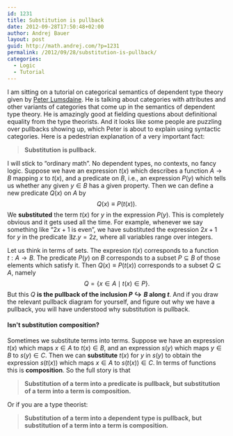 ```yaml
---
id: 1231
title: Substitution is pullback
date: 2012-09-28T17:50:48+02:00
author: Andrej Bauer
layout: post
guid: http://math.andrej.com/?p=1231
permalink: /2012/09/28/substitution-is-pullback/
categories:
  - Logic
  - Tutorial
---
```

I am sitting on a tutorial on categorical semantics of dependent type theory given by [Peter Lumsdaine](http://mathstat.dal.ca/~p.l.lumsdaine/). He is talking about categories with attributes and other variants of categories that come up in the semantics of dependent type theory. He is amazingly good at fielding questions about definitional equality from the type theorists. And it looks like some people are puzzling over pullbacks showing up, which Peter is about to explain using syntactic categories. Here is a pedestrian explanation of a very important fact:

> **Substitution is pullback.**

<!--more-->

I will stick to “ordinary math”. No dependent types, no contexts, no fancy logic. Suppose we have an expression $t(x)$ which describes a function $A \to B$ mapping $x$ to $t(x)$, and a predicate on $B$, i.e., an expression $P(y)$ which tells us whether any given $y \in B$ has a given property. Then we can define a new predicate $Q(x)$ on $A$ by
$$Q(x) \equiv P(t(x)).$$
We **substituted** the term $t(x)$ for $y$ in the expression $P(y)$. This is completely obvious and it gets used all the time. For example, whenever we say something like “$2 x + 1$ is even”, we have substituted the expression $2 x + 1$ for $y$ in the predicate $\exists z . y = 2 z$, where all variables range over integers.

Let us think in terms of sets. The expresion $t(x)$ corresponds to a function $t : A \to B$. The predicate $P(y)$ on $B$ corresponds to a subset $P \subseteq B$ of those elements which satisfy it. Then $Q(x) \equiv P(t(x))$ corresponds to a subset $Q \subseteq A$, namely
$$Q = \lbrace x \in A \mid t(x) \in P \rbrace.$$
But this $Q$ **is the pullback of the inclusion $P \hookrightarrow B$ along $t$**. And if you draw the relevant pullback diagram for yourself, and figure out why we have a pullback, you will have understood why substitution is pullback.

#### Isn't substitution composition?

Sometimes we substitute terms into terms. Suppose we have an expression $t(x)$ which maps $x \in A$ to $t(x) \in B$, and an expression $s(y)$ which maps $y \in B$ to $s(y) \in C$. Then we can **substitute** $t(x)$ for $y$ in $s(y)$ to obtain the expression $s(t(x))$ which maps $x \in A$ to $s(t(x)) \in C$. In terms of functions this is **composition**. So the full story is that

> **Substitution of a term into a predicate is pullback, but substitution of a term into a term is composition.**

Or if you are a type theorist:

>  **Substitution of a term into a dependent type is pullback, but substitution of a term into a term is composition.**
